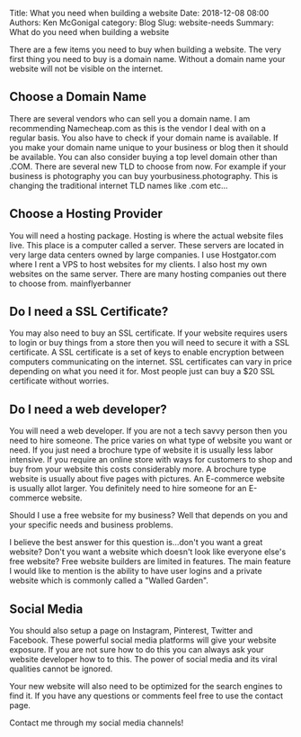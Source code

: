 Title: What you need when building a website
Date: 2018-12-08 08:00
Authors: Ken McGonigal
category: Blog
Slug: website-needs
Summary: What do you need when building a website



There are a few items you need to buy when building a website.  The very first thing you need to buy is a domain name. Without a domain name your website will not be visible on the internet.

## Choose a Domain Name

There are several vendors who can sell you a domain name. I am recommending Namecheap.com as this is the vendor I deal with on a regular basis. You also have to check if your domain name is available. If you make your domain name unique to your business or blog then it should be available. You can also consider buying a top level domain other than .COM. There are several new TLD to choose from now. For example if your business is photography you can buy yourbusiness.photography. This is changing the traditional internet TLD names like .com etc...

## Choose a Hosting Provider

You will need a hosting package. Hosting is where the actual website files live. This place is a computer called a server. These servers are located in very large data centers owned by large companies. I use Hostgator.com where I rent a VPS to host websites for my clients. I also host my own websites on the same server. There are many hosting companies out there to choose from. mainflyerbanner

## Do I need a SSL Certificate?

You may also need to buy an SSL certificate. If your website requires users to login or buy things from a store then you will need to secure it with a SSL certificate. A SSL certificate is a set of keys to enable encryption between computers communicating on the internet. SSL certificates can vary in price depending on what you need it for. Most people just can buy a $20 SSL certificate without worries.

## Do I need a web developer?

You will need a web developer. If you are not a tech savvy person then you need to hire someone. The price varies on what type of website you want or need. If you just need a brochure type of website it is usually less labor intensive. If you require an online store with ways for customers to shop and buy from your website this costs considerably more. A brochure type website is usually about five pages with pictures. An E-commerce website is usually allot larger. You definitely need to hire someone for  an E-commerce website.

Should I use a free website for my business? Well that depends on you and your specific needs and
business problems. 

I believe the best answer for this question is...don't you want a great website? Don't you want a website which doesn't look like everyone else's free website? Free website builders are limited in features. The main feature I would like to mention is the ability to have user logins and a private website which is commonly called  a "Walled Garden".

## Social Media

You should also setup a page on Instagram, Pinterest, Twitter and Facebook. These powerful social media platforms will give your website exposure. If you are not sure how to do this you can always ask your website developer how to to this.  The power of social media and its viral qualities cannot be ignored.

Your new website will also need to be optimized for the search engines to find it. If you have any questions or comments feel free to use the contact page.

 
Contact me through my social media channels!
